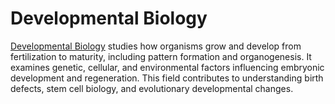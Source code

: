 # **Developmental Biology**  

[Developmental Biology](https://www.biorxiv.org/collection/developmental-biology) studies how organisms grow and develop from fertilization to maturity, including pattern formation and organogenesis. It examines genetic, cellular, and environmental factors influencing embryonic development and regeneration. This field contributes to understanding birth defects, stem cell biology, and evolutionary developmental changes.
